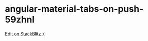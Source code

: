 # angular-material-tabs-on-push-59zhnl

[Edit on StackBlitz ⚡️](https://stackblitz.com/edit/angular-material-tabs-on-push-59zhnl)